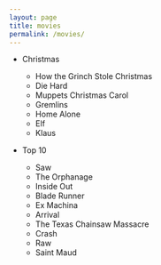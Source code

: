 ```yaml
---
layout: page
title: movies
permalink: /movies/
---
```


* Christmas
  * How the Grinch Stole Christmas
  * Die Hard
  * Muppets Christmas Carol
  * Gremlins
  * Home Alone
  * Elf
  * Klaus

* Top 10
  * Saw
  * The Orphanage
  * Inside Out
  * Blade Runner
  * Ex Machina
  * Arrival
  * The Texas Chainsaw Massacre
  * Crash
  * Raw
  * Saint Maud
